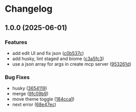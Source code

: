 # Changelog

## 1.0.0 (2025-06-01)


### Features

* add edit UI and fix json ([c0b537c](https://github.com/brrock/mcp-bridge/commit/c0b537c107ed91a3e9ddbb1793f2020b08a293e2))
* add husky, lint staged and biome ([c3a5fc3](https://github.com/brrock/mcp-bridge/commit/c3a5fc31aa3132e3acba7beb3615d4f3089f3b60))
* use a json array for args in create mcp server ([953261d](https://github.com/brrock/mcp-bridge/commit/953261dcd1ec7c1f5a05072d2bf354024cfd28c7))


### Bug Fixes

* husky ([3654119](https://github.com/brrock/mcp-bridge/commit/36541198589ab92381a6c99c6f3eb545e3fa56aa))
* merge ([9fc09b9](https://github.com/brrock/mcp-bridge/commit/9fc09b90cf2621a7e8233656d3ae3968bb156670))
* move theme toggle ([184cca1](https://github.com/brrock/mcp-bridge/commit/184cca1ae9797d1250bab251197a540d84f2fd57))
* next error ([68e47ec](https://github.com/brrock/mcp-bridge/commit/68e47ecec547dd38ff49ba4734a6e563a2fbf8c2))

